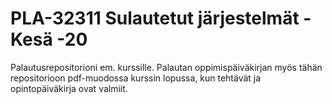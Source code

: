 # PLA-32311 Sulautetut järjestelmät - Kesä -20

Palautusrepositorioni em. kurssille. Palautan oppimispäiväkirjan myös tähän repositorioon
pdf-muodossa kurssin lopussa, kun tehtävät ja opintopäiväkirja ovat valmiit.
